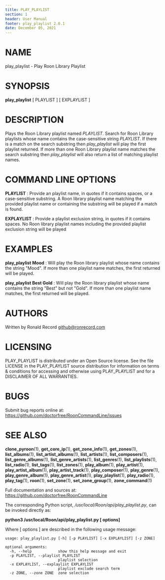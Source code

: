 ```yaml
---
title: PLAY_PLAYLIST
section: 1
header: User Manual
footer: play_playlist 2.0.1
date: December 05, 2021
---
```

# NAME
play_playlist - Play Roon Library Playlist

# SYNOPSIS
**play_playlist** [ PLAYLIST ] [ EXPLAYLIST ]

# DESCRIPTION
Plays the Roon Library playlist named *PLAYLIST*. Search for Roon Library playlists whose name contains the case-sensitive string *PLAYLIST*. If there is a match on the search substring then *play_playlist* will play the first playlist returned. If more than one Roon Library playlist name matches the search substring then *play_playlist* will also return a list of matching playlist names.

# COMMAND LINE OPTIONS
**PLAYLIST**
:  Provide an playlist name, in quotes if it contains spaces, or a case-sensitive substring. A Roon library playlist name matching the provided playlist name or containing the substring will be played if a match is found.

**EXPLAYLIST**
: Provide a playlist exclusion string, in quotes if it contains spaces. No Roon library playlist names including the provided playlist exclusion string will be played

# EXAMPLES
**play_playlist Mood**
: Will play the Roon library playlist whose name contains the string "Mood". If more than one playlist name matches, the first returned will be played.

**play_playlist Best Gold**
: Will play the Roon library playlist whose name contains the string "Best" but not "Gold". If more than one playlist name matches, the first returned will be played.

# AUTHORS
Written by Ronald Record github@ronrecord.com

# LICENSING
PLAY_PLAYLIST is distributed under an Open Source license.
See the file LICENSE in the PLAY_PLAYLIST source distribution
for information on terms &amp; conditions for accessing and
otherwise using PLAY_PLAYLIST and for a DISCLAIMER OF ALL WARRANTIES.

# BUGS
Submit bug reports online at: https://github.com/doctorfree/RoonCommandLine/issues

# SEE ALSO
**clone_pyroon**(1), **get_core_ip**(1), **get_zone_info**(1), **get_zones**(1), **list_albums**(1), **list_artist_albums**(1), **list_artists**(1), **list_composers**(1), **list_genre_albums**(1), **list_genre_artists**(1), **list_genres**(1), **list_playlists**(1), **list_radio**(1), **list_tags**(1), **list_zones**(1), **play_album**(1), **play_artist**(1), **play_artist_album**(1), **play_artist_track**(1), **play_composer**(1), **play_genre**(1), **play_genre_album**(1), **play_genre_artist**(1), **play_playlist**(1), **play_radio**(1), **play_tag**(1), **roon**(1), **set_zone**(1), **set_zone_group**(1), **zone_command**(1)

Full documentation and sources at: https://github.com/doctorfree/RoonCommandLine

The corresponding Python script, */usr/local/Roon/api/play_playlist.py*,
can be invoked directly as:

**python3 /usr/local/Roon/api/play_playlist.py [ options]**

Where [ options ] are described in the following usage message:

~~~~
usage: play_playlist.py [-h] [-p PLAYLIST] [-x EXPLAYLIST] [-z ZONE]

optional arguments:
  -h, --help            show this help message and exit
  -p PLAYLIST, --playlist PLAYLIST
                        playlist selection
  -x EXPLAYLIST, --explaylist EXPLAYLIST
                        playlist exclude search term
  -z ZONE, --zone ZONE  zone selection
~~~~
